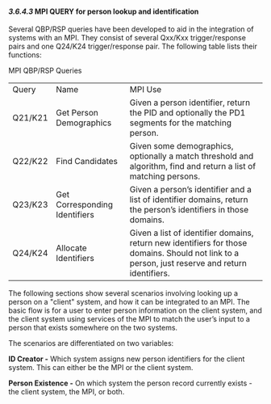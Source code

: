 #### *3.6.4.3* MPI QUERY for person lookup and identification

Several QBP/RSP queries have been developed to aid in the integration of systems with an MPI. They consist of several Qxx/Kxx trigger/response pairs and one Q24/K24 trigger/response pair. The following table lists their functions:

MPI QBP/RSP Queries

|     |     |     |
| --- | --- | --- |
| Query | Name | MPI Use |
| Q21/K21 | Get Person Demographics | Given a person identifier, return the PID and optionally the PD1 segments for the matching person. |
| Q22/K22 | Find Candidates | Given some demographics, optionally a match threshold and algorithm, find and return a list of matching persons. |
| Q23/K23 | Get Corresponding Identifiers | Given a person’s identifier and a list of identifier domains, return the person’s identifiers in those domains. |
| Q24/K24 | Allocate Identifiers | Given a list of identifier domains, return new identifiers for those domains. Should not link to a person, just reserve and return identifiers. |

The following sections show several scenarios involving looking up a person on a "client" system, and how it can be integrated to an MPI. The basic flow is for a user to enter person information on the client system, and the client system using services of the MPI to match the user’s input to a person that exists somewhere on the two systems.

The scenarios are differentiated on two variables:

**ID Creator -** Which system assigns new person identifiers for the client system. This can either be the MPI or the client system.

**Person Existence -** On which system the person record currently exists - the client system, the MPI, or both.
